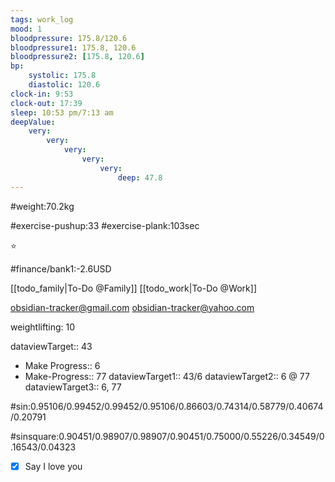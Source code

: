 ```yaml
---
tags: work_log
mood: 1
bloodpressure: 175.8/120.6
bloodpressure1: 175.8, 120.6
bloodpressure2: [175.8, 120.6]
bp:
    systolic: 175.8
    diastolic: 120.6
clock-in: 9:53
clock-out: 17:39
sleep: 10:53 pm/7:13 am
deepValue: 
    very: 
        very: 
            very: 
                very: 
                    very: 
                        deep: 47.8
---
```


#weight:70.2kg

#exercise-pushup:33
#exercise-plank:103sec


⭐


#finance/bank1:-2.6USD

[[todo_family|To-Do @Family]]
[[todo_work|To-Do @Work]]

obsidian-tracker@gmail.com
obsidian-tracker@yahoo.com

weightlifting: 10

dataviewTarget:: 43
- Make Progress:: 6
- Make-Progress:: 77
dataviewTarget1:: 43/6
dataviewTarget2:: 6 @ 77
dataviewTarget3:: 6, 77

#sin:0.95106/0.99452/0.99452/0.95106/0.86603/0.74314/0.58779/0.40674/0.20791

#sinsquare:0.90451/0.98907/0.98907/0.90451/0.75000/0.55226/0.34549/0.16543/0.04323

- [x] Say I love you

